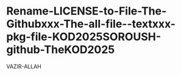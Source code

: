 # Rename-LICENSE-to-File-The-Githubxxx-The-all-file--textxxx-pkg-file-KOD2025SOROUSH-github-TheKOD2025
VAZIR-ALLAH

